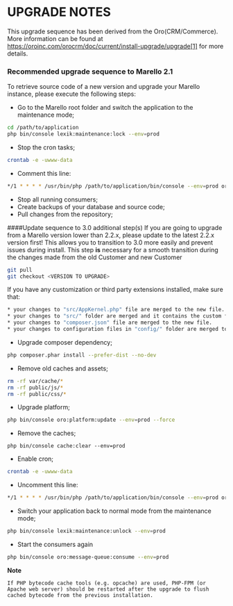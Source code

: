 UPGRADE NOTES
=======================

This upgrade sequence has been derived from the Oro(CRM/Commerce). More information can be found at https://oroinc.com/orocrm/doc/current/install-upgrade/upgrade[1]
for more details.

### Recommended upgrade sequence to Marello 2.1
To retrieve source code of a new version and upgrade your Marello instance, please execute the following steps:

  * Go to the Marello root folder and switch the application to the maintenance mode;

```bash
cd /path/to/application
php bin/console lexik:maintenance:lock --env=prod
```

  * Stop the cron tasks;
```bash
crontab -e -uwww-data
```
  * Comment this line:
```bash
*/1 * * * * /usr/bin/php /path/to/application/bin/console --env=prod oro:cron >> /dev/null
```

  * Stop all running consumers;
  * Create backups of your database and source code;
  * Pull changes from the repository;
  
####Update sequence to 3.0 additional step(s)
If you are going to upgrade from a Marello version lower than 2.2.x, please update to the latest 2.2.x version first!
This allows you to transition to 3.0 more easily and prevent issues during install. This step **is** necessary for a smooth transition during the changes made from the old Customer and new Customer
    
```bash
git pull
git checkout <VERSION TO UPGRADE>
```

If you have any customization or third party extensions installed, make sure that:
```bash
* your changes to "src/AppKernel.php" file are merged to the new file.
* your changes to "src/" folder are merged and it contains the custom files.
* your changes to "composer.json" file are merged to the new file.
* your changes to configuration files in "config/" folder are merged to the new files.
```

  * Upgrade composer dependency;
```bash
php composer.phar install --prefer-dist --no-dev
```

  * Remove old caches and assets;
```bash
rm -rf var/cache/*
rm -rf public/js/*
rm -rf public/css/*
```

  * Upgrade platform;
```bash
php bin/console oro:platform:update --env=prod --force
```

  * Remove the caches;
```
php bin/console cache:clear --env=prod
```

  * Enable cron;
```bash
crontab -e -uwww-data
```  
  * Uncomment this line:
```bash
*/1 * * * * /usr/bin/php /path/to/application/bin/console --env=prod oro:cron >> /dev/null
```

  * Switch your application back to normal mode from the maintenance mode;
```bash
php bin/console lexik:maintenance:unlock --env=prod
```

  * Start the consumers again
```bash
php bin/console oro:message-queue:consume --env=prod
```

**Note**
```
If PHP bytecode cache tools (e.g. opcache) are used, PHP-FPM (or Apache web server) should be restarted after the upgrade to flush cached bytecode from the previous installation.
```

[1]: https://oroinc.com/orocrm/doc/current/install-upgrade/upgrade